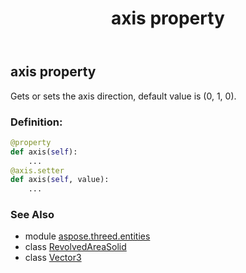 ﻿---
title: axis property
second_title: Aspose.3D for Python via .NET API References
description: 
type: docs
weight: 120
url: /python-net/aspose.threed.entities/revolvedareasolid/axis/
is_root: false
---

## axis property


Gets or sets the axis direction, default value is (0, 1, 0).
### Definition:
```python
@property
def axis(self):
    ...
@axis.setter
def axis(self, value):
    ...
```

### See Also
* module [aspose.threed.entities](../../)
* class [RevolvedAreaSolid](/3d/python-net/aspose.threed.entities/revolvedareasolid)
* class [Vector3](/3d/python-net/aspose.threed.utilities/vector3)
